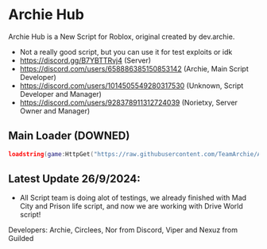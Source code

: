 # Archie Hub

Archie Hub is a New Script for Roblox, original created by dev.archie.

- Not a really good script, but you can use it for test exploits or idk
- https://discord.gg/B7YBTTRvj4 (Server)
- https://discord.com/users/658886385150853142 (Archie, Main Script Developer)
- https://discord.com/users/1014505549280317530 (Unknown, Script Developer and Manager)
- https://discord.com/users/928378911312724039 (Norietxy, Server Owner and Manager)

## Main Loader (DOWNED)
```lua
loadstring(game:HttpGet("https://raw.githubusercontent.com/TeamArchie/ArchieHub/main/ArchieLoader/ArchieMain"))()
```

## Latest Update 26/9/2024:
- All Script team is doing alot of testings, we already finished with Mad City and Prison life script, and now we are working with Drive World script!

Developers: Archie, Circlees, Nor from Discord, Viper and Nexuz from Guilded
